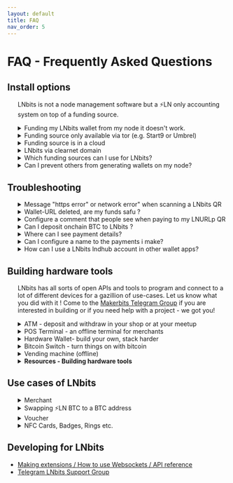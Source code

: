 ```yaml
---
layout: default
title: FAQ
nav_order: 5
---
```


# FAQ - Frequently Asked Questions

## Install options

<ul><p>LNbits is not a node management software but a ⚡️LN only accounting system on top of a funding source.</p>

<details><summary>Funding my LNbits wallet from my node it doesn't work.</summary>
<p>If you want to send sats from the same node that is the funding source of your LNbits, you will need to edit the lnd.conf file. The parameters to be included are:</p>

```
allow-circular-route=1
allow-self-payment=1
```

</details>

<details><summary>Funding source only available via tor (e.g. Start9 or Umbrel)</summary>
  <p>If you want your setup to stay behind tor then only apps, pos and wallets that have tor activated can communicate with your wallets. Most likely you will have trouble when people try to redeem your voucher through onion or when importing your lnbits wallets into a wallet-app that doesnt support tor. If you plan to let LNbits wallets interact with plain internet shops and services you should consider <a href="https://github.com/TrezorHannes/Dual-LND-Hybrid-VPS">setting up hybrid mode for your node</a>.</p>
</details>

<details><summary>Funding source is in a cloud</summary>
  <p>This means that you might not have access to some files which would allow certain administrative functions. E.g. on <a href="https://voltage.cloud/">Voltage</a> lnd.conf can not be edited. Payments from your node to LNbits wallets can therefore not be configurated in this case atm so you will need to take an extra wallet to send from funding source->wallet x->LNbits wallet (only) for the initial funding of the wallet.</p>
</details>

<details><summary>LNbits via clearnet domain</summary>
  <p><a href="https://github.com/TrezorHannes/Dual-LND-Hybrid-VPS">Step by step guide how to convert your Tor only node</a> into a clearnet node to make apps like LNbits accessible via https.</p>
</details>

<details><summary>Which funding sources can I use for LNbits?</summary>
  <p>There are several ways to run a LNbits instance funded from different sources. It is important to choose a source that has a good liquidity and good peers connected. If you use LNbits for public services your users´ payments can then flow happily in both directions. If you would like to fund your LNbits wallet via btc please see section Troubleshooting.</p>
  <p>The <a href="https://docs.lnbits.org/guide/wallets.html">LNbits manual</a> shows you which sources can be used and how to configure each.</p>
</details>

<!--Later to be added
<details><summary>Advanced setup options</summary>
  <p>more text coming soon...</p>
</details>
-->

<details><summary>Can I prevent others from generating wallets on my node?</summary>
  <p>When you run your LNbits in clearnet basically everyone can generate a wallet on it. Since the funds of your node are bound to these wallets you might want to prevent that. There are two ways to do so:</p>
  <ul>
   <li>Configure allowed users & extensions <a href="https://github.com/lnbits/lnbits/blob/main/.env.example">in the .env file</a></li>
   <li>Configure allowed users & extensions <a href="https://github.com/lnbits/usermanager">via the Usermanager-Extension</a>. You can find <a href="https://docs.lnbits.org/guide/admin_ui.html">more info about the superuser and the admin extension here</a></li>
  </ul>
  <p>Please note that all entries in the .env file will not be the taken into account once you activated the admin extension.</p>
</details>
  </ul>

## Troubleshooting

<ul><details><summary>Message "https error" or network error" when scanning a LNbits QR</summary>
<p>Bad news, this is a routing error that might have quite a lot of reasons. Let´s try a few of the most possible problems and their solutions. First choose your setup</p>
  <ul>
    <li>
      <details><summary>LNbits is running via Tor only, you can't open it on a public domain like lnbits.yourdomain.com</summary>
        <ul>
        <li>Given that you want your setup to stay like this open your LNbits wallet using the .onion URI and create it again. In this way the QR is generated to be accessible via this .onion URI so via tor only. Do not generate that QR from a .local URI, because it will not be reachable via internet - only from within your home-LAN.</li>
        <li>Open your LN wallet app that you used to scan that QR and this time by using tor (see wallet app settings).
          If the app doesn't offer tor, you can use Orbot (Android) instead. See section Installation->Clearnet for detailed instructions.</li>
        </ul>
      </details>
    </li>
    <li>
      <details><summary>LNbits is running via Tor only, you want to offer public LN services via https</summary>
       <ul>
       <li>For this we need to partially open LNbits to a clearnet (domain/IP) through a https SSL certificate. Follow the instructions from <a href="https://docs.lnbits.org/guide/installation.html#reverse-proxy-with-automatic-https-using-caddy">this LNbits caddy installation instruction</a>.
        You need to have a domain and to be able to configure a CNAME for your DNS record as well as generate a subdomain dedicated to your LNbits instance like eg. lnbits.yourdomain.com.
        You also need access to your internet router to open the https port (usually 443) and forward it your LNbits IP within your LAN (usually 80). The ports might depend on your node implementation if those ports do not work please ask for them in a help group of your node supplier.</li>
       <li>You can also follow the Apache installation option, explained in the <a href="https://docs.lnbits.org/guide/installation.html#running-behind-an-apache2-reverse-proxy-over-https">LNbits installation manual</a>.</li>
       <li>If you run LNbits from a bundle node (myNode, Start9, Umbrel,Raspiblitz etc), you can follow <a href="https://github.com/TrezorHannes/vps-lnbits">this extensive guide</a> with many options to switch your Tor only LNbits into a clearnet LNbits. For Citadel there is a HTTPS Option in your manual to activate https for LNbits in the newest version.</li>
       </ul>
    </details>
   </li>
   </ul>
</details>

<details><summary>Wallet-URL deleted, are my funds safu ?</summary>
    <ul>
      <li>
        <details><summary>Wallet on demo server demo.lnbits.com</summary>
        <p>Always save a copy of your wallet-URL, Export2phone-QR or LNDhub for your own wallets in a safe place. LNbits CANNOT help you to recover them when lost.</p>
        </details>
      </li>
      <li>
        <details><summary>Wallet on your own funding source/node</summary>
        <p>Always save a copy of your wallet-URL, Export2phone-QR or LNDhub for your own wallets in a safe place.
           You can find all LNbits users and wallet-IDs in your LNbits user manager extension or in your sqlite database.
           To edit or read the LNbits database, go to the LNbits /data folder and look for the file called sqlite.db.
           You can open and edit it with excel or with a dedicated SQL-Editor like <a href="https://sqlitebrowser.org/">SQLite browser</a>.</p>
        </details>
      </li>
    </ul>
</details>

<details><summary>Configure a comment that people see when paying to my LNURLp QR</summary>
  <p>When you create a LNURL-p, by default the comment box is not filled. That means comments are not allowed to be attached to payments.<p>
  <p>In order to allow comments, add the characters length of the box, from 1 to 250. Once you put a number there,
     the comment box will be displayed in the payment process. You can also edit a LNURL-p already created and add that number.</p>

![lnbits-lnurl-comment.png](https://i.postimg.cc/HkJQ9xKr/lnbits-lnurl-comment.png)

</details>

<details><summary>Can I deposit onchain BTC to LNbits ?</summary>
  <p>There are multiple ways to exchange sats from onchain btc to LN btc (resp. to LNbits).</p>
  <ul>
    <li>
      <details><summary>A - Via an external swap service</summary>
        <p>If the user do not have full access of your LNbits, is just an external user, can use swap services like <a href="https://boltz.exchange/">Boltz</a>, <a href="https://fixedfloat.com/">FixedFloat</a>, <a href="https://swap.diamondhands.technology/">DiamondHands</a> or <a href="https://zigzag.io/">ZigZag</a>.</p>
        <p>This is useful if you provide only LNURL/LN invoices from your LNbits instance, but a payer only has onchain sats so
           they will have to the swap those sats first on their side.</p>
        <p>The procedure is simple: user sends onchain btc to the swap service and provides the LNURL / LN invoice from LNbits as destination of the swap.</p>
      </details>
    </li>
    <li>
      <details><summary>B - Using the Onchain LNbits extension</summary>
        <p>Keep in mind that this is a separate wallet, not the LN btc one that is represented by LNbits as "your wallet" upon your LN funding source.
           This onchain wallet can be used also to swap LN btc to (e.g. your hardwarewallet) by using the LNbits Boltz or Deezy extension.
           If you run a webshop that is linked to your LNbits for LN payments, it is very handy to regularly drain all the sats from LN into onchain.
           This leads to more space in your LN channels to be able to receive new fresh sats.</p>
        <p>Procedure:</p>
          <ul>
          <li>Use Electrum or Sparrow wallet to create a new onchain wallet and save the backup seed in a safe place</li>
          <li>Go to wallet information and copy the xpub</li>
          <li>Go to LNbits - Onchain extension and create a new watch-only wallet with that xpub</li>
          <li>Go to LNbits - Tipjar extension and create a new Tipjar. Select also the onchain option besides the LN wallet.</li>
          <li>Optional - Go to LNbits - SatsPay extension and create a new charge for onchain btc.
              You can choose between onchain and LN or both. It will then create    an invoice that can be shared.</li>
          <li>Optional - If you use your LNbits linked to a Wordpress + Woocommerce page, once you create/link a watch-only wallet to your LN btc shop wallet,
              the customer will have both options to pay on the same screen.</li>
          </ul>
        </details>
    </li>
  </ul>
</details>

<details><summary>Where can I see payment details?</summary>
  <p>When you receive a payment in LNbits, the transaction log will display only a resumed type of the transaction.

![lnbits-tx-log.png](https://i.postimg.cc/gk2FMFG9/lnbits-tx-log.png)

  <p>In your transaction overview you will find a little green arrow for received and a red arrow for sended funds.<p>
  <p>If you click on those arrows, a details popup shows attached messages as well as the sender´s name if given.</p>
</details>

  <details><summary>Can I configure a name to the payments i make?</summary>
  <p>In LNbits this is currently not possible to do - but to receive. This is only possible if the sender's LN wallet supports <a href="https://github.com/lnurl/luds">LUD-18</a> (nameDesc) like e.g. <a href="https://darthcoin.substack.com/p/obw-open-bitcoin-wallet">Open Bitcoin Wallet - OBW</a> does. You will then see an alias/pseudonym in the details section of your LNbits transactions (click the arrows). Note that you can give any name there and it might not be related to the real sender´s name(!) if your receive such.</p>
![lnbits-tx-details.png](https://i.postimg.cc/yYnvyK4w/lnbits-tx-details.png)
  </p>
  </details>

<details><summary>How can I use a LNbits lndhub account in other wallet apps?</summary>
  <p>Open your LNbits with the account / wallet you want to use, go to "manage extensions" and activate the <a href="https://github.com/lnbits/lndhub">LNDHUB extension</a>.</p>
  <p>Then open the LNDHUB extension, choose the wallet you want to use and scan the QR code you want to use: "admin" or "invoice only", depending on the security level you want for that wallet.</p>
  <p>You can use <a href="https://zeusln.app">Zeus</a> or <a href="https://bluewallet.io">Bluewallet</a> as wallet apps for a lndhub account.</p>
  <p>Keep in mind: if your LNbits instance is Tor only, you must use also those apps behind Tor and open the LNbits page through your Tor .onion address.</p>
</details>
</ul>
  </ul>

## Building hardware tools

<ul>  <p>LNbits has all sorts of open APIs and tools to program and connect to a lot of different devices for a gazillion of use-cases. Let us know what you did with it ! Come to the <a href="https://t.me/makerbits">Makerbits Telegram Group</a> if you are interested in building or if you need help with a project - we got you!</p>

<details><summary>ATM - deposit and withdraw in your shop or at your meetup</summary>
  <p>This is a do-it-yourself project consisting of a mini-computer (Raspberry Pi Zero), a coin acceptor, a display, a 3D printed case, and a Bitcoin Lightning wallet as a funding source. It exchanges fiat coins for valuable Bitcoin Lightning ⚡ Satoshis. The user can pick up the Satoshis via QR code (LNURL-withdraw) on a mobile phone wallet. You can get the components as individual parts and build the case yourself e.g. from <a href="https://www.Fulmo.org">Fulmo</a> who also made a <a href="https://blog.fulmo.org/the-lightningatm-pocket-edition/">guide</a> on it. The shop offers payments in Bitcoin and Lightning ⚡. The code can be found on <a href="https://github.com/21isenough/LightningATM">the ATM github project page></a>.</p>
</details>

<details><summary>POS Terminal - an offline terminal for merchants</summary>
  <p>The LNpos is a self-sufficient point of sale terminal which allows offline onchain payments and an offline Lightning ATM for withdrawals. Free and open source software, free from intermediaries, with integrated battery, WLAN, DIY. You can get the 3D print as well as the whole kit from the LNbits shop from 👇 Resources. It allows
    <li>LNPoS Online interactive Lightning payments</li>
    <li>LNURLPoS Offline Lightning Payments. Passive interaction, sharing a secret as evidence</li>
    <li>OnChain For onchain payments. Generates an address and displays a link for verification</li>
    <li>LNURLATM Offline Lightning Payouts. Generates LNURLw link to do withdrawals</li>
    <p>
      <img width="285" alt="Bildschirm­foto 2023-01-20 um 18 09 34" src="https://user-images.githubusercontent.com/63317640/213761202-4c4d8531-7184-4e53-8645-fe0f08ac7d17.png">
      </p>
</p>
</details>

<details><summary>Hardware Wallet- build your own, stack harder</summary>
<p>The hardwarewallet is a very cheap solution for builders. The projects´ <a hrel="https://github.com/lnbits/hardware-wallet">code and installation instructions for the LNbits hardware wallet can be found on github</a></p>
  <p>
    <img width="546" alt="Bildschirm­foto 2023-01-20 um 18 08 37" src="https://user-images.githubusercontent.com/63317640/213760948-38fd77b0-9247-4505-9433-f5af1b223527.png">
  </p>
</details>

<details><summary>Bitcoin Switch - turn things on with bitcoin</summary>
  <p>Candy dispenser, vending machines (online), grabbing machines, jukeboxes, bandits and <a href="https://github.com/cryptoteun/awesome-lnbits">all sorts of other things have already been build with LNbits´ tools</a>. Further info see 👇 Resources.</p>
<p>
  <img width="549" alt="Bildschirm­foto 2023-01-20 um 18 11 55" src="https://user-images.githubusercontent.com/63317640/213761646-d25d4745-e50d-4389-98e5-f83237a8cf6b.png">
  </p>
</details>

<details><summary>Vending machine (offline)</summary>
<p>This code works similar to the LNpos. Note that the <a href=" https://www.youtube.com/watch?v=Fg0UuuzsYXc&t=762s">setup-video for the vending machine</a> misses the new way of installing it via the new LNURLdevices extension. The <a href="https://github.com/arcbtc/LNURLVend">vending machine project code resides on github</a>.</p>
  <p>
    <img width="753" alt="Bildschirm­foto 2023-01-20 um 18 13 22" src="https://user-images.githubusercontent.com/63317640/213761946-5025a7b8-c6d4-40cf-a6d3-d298593e79f6.png">
    </p>
</details>

<details><summary><b>Resources - Building hardware tools</b></summary>
  <ul>
  <li><a href="https://t.me/makerbits'">MakerBits</a> - Telegram support group</li>
  <li><a href="https://ereignishorizont.xyz/">Instructions for LNpos, Switch, ATM, BTCticker</a> - guides in DE & EN</li>
  <li><a href="https://shop.lnbits.com/">LNbits shop</a> - readymade hardware gimmicks from the community</li>
  <li><a href="https://github.com/cryptoteun/awesome-lnbits#hardware-projects-utilizing-lnbits">Collection of hardware projects using LNbits</a></li>
  </ul>
</details>
  </ul>

## Use cases of LNbits

<ul><details><summary>Merchant</summary>
  <p>LNbits is a powerful solution for merchants, due to the easy setup with various extensions, that can be used for many scenarios.</p>
  <p><a href="https://darthcoin.substack.com/p/lnbits-for-small-merchants">Here is an overview of the LNbits tools available for a small restaurant as well as a hotel</a></p>
</details>

<details><summary>Swapping ⚡️LN BTC to a BTC address</summary>
  <p>LNbits has two swap extensions integrated: <a href="https://github.com/lnbits/boltz-extension/">Boltz</a> and <a href="hhttps://github.com/lnbits/deezy">Deezy</a>.</p>
  <p>For a merchant that uses LNbits to receive BTC payments through LN, this is very handy to move the received sats from LN channels into onchain wallets. It not only helps you HODLing but is also freeing up "space in your channels" so you are ready to receive more sats.</p>
  <p>Boltz has an option to setup an automated swap triggered by a certain amount received.</p>
</details>

<details><summary>Voucher</summary>
  <p>Printed voucher links or tippingcards</p>
  <p>To generate voucher you will need LNbits to be available in clearnet. Please consider running your own LNbits instance for this.</p>
  <p>LNURLw are strings that represent a faucet-link to a wallet. By scanning it, everyone will be able to withdraw sats from it. A LNURLw can be either a QR that leads to a static link or to one that responds with new invoices every time it is scanned (click "no assmilking"). You can create these QR by adding the LNURLw extension and generate the vouchertype you need.</p>
  <ul>
    <li>Voucher can as well be printed directly from LNbits. After you created it, click the "eye" next to the link. By pressing the printer-button you print the plain QR but you could as well integrate it into a nice tippincard or voucher template by choosing "Advanced voucher" -> "Use custom voucher design". We collected some designs as well as templates to make your own ones under <a href="https://youtu.be/c5EV9UNgVqk">this LNbits voucher video-guide.</a>. You will be able to create and print as much voucher as you like with it. Happy orangepilling!</li>
    <li> Note that your LNbits needs to be reachable in clearnet to offer vouchers to others.</li>
  </ul>
</details>

<details><summary>NFC Cards, Badges, Rings etc.</summary>
  <p>Creating a NFC card for a wallet</p>
  <p>To generate links for your cards you will need LNbits to be available in clearnet. Please consider running your own LNbits instance for this.</p>
  <ul>
    <li>On top to just printing voucher for your wallet you can also <a href="https://youtu.be/CQz1ILcK0PY">write these LNURLw to a simple NFC card fromon NTAG216</a> by not clicking the printer but the NFC symbol on android/chrome and tapping your card against the device. This will enable the cardholder to directly spend those sats at a tpos, pos or wallet-app another one uses that can handle lightning payments via NFC. </li>
    <li>If you run an event and want to hand out bigger amounts of cards with simple voucher links on consider this <a hrel="nfc-brrr.com/">NFC-brrr batch tool</a> as well as using NTAG424 cards, so that your customers can rewrite them later with an own wallet and the boltcard service (see ff)</li>
    <li>For bigger amounts the Boltcard-Extension should be used. It will generate a link that sends a new invoice every time it is used for payments and keeps track too if the allowed card-ID is redeeming funds. Hence the setup of Boltcards is a bit safer but it needs some additional tools. You can find <a href="https://plebtag.com/write-tags/">further infos on creating or updating boltcards here</a>.</li>
  </ul><p>
<ul><details><summary>Resources - NFC & LNbits</summary>
  <ul>
     <li><a href="https://www.boltcard.org">Coincorner Boltcard</a></li>
     <li><a href="https://www.plebtag.com">PlebTag (infos, Lasercards, Badges)</a></li>
     <li><a href="https://www.lasereyes.cards">Lasercards</a></li>
     <li><a href="https://www.bitcoin-ring.com">Bitcoin Ring</a></li>
     <li><a href="https://github.com/taxmeifyoucan/HCPP2021-Badge">Badge</a></li>
     <li><a href="https://github.com/cryptoteun/awesome-lnbits#powered-by-lnbits">Powered by LNbits examples</a></li>
  </ul>
  </ul>
  </p>
</details>
  </details>

</ul>

## Developing for LNbits

 <ul>
    <li><a href="https://docs.lnbits.org/devs/development.html">Making extensions / How to use Websockets / API reference</a></li>
    <li><a href="https://t.me/lnbits">Telegram LNbits Support Group</a></li></ul>
</ul>
